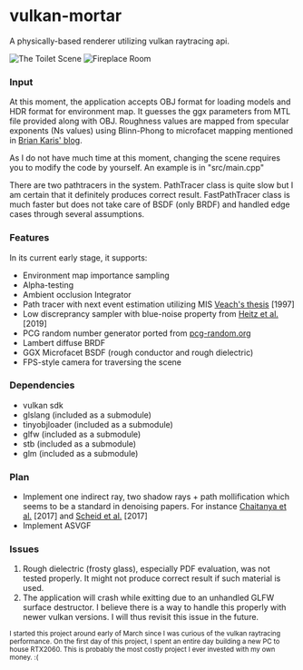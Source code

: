 # vulkan-mortar

A physically-based renderer utilizing vulkan raytracing api.

![The Toilet Scene](https://raw.githubusercontent.com/jamornsriwasansak/vulkan-mortar/master/readme/toilet.jpg)
![Fireplace Room](https://raw.githubusercontent.com/jamornsriwasansak/vulkan-mortar/master/readme/fireplace.jpg)

### Input
At this moment, the application accepts OBJ format for loading models and HDR format for environment map.
It guesses the ggx parameters from MTL file provided along with OBJ.
Roughness values are mapped from specular exponents (Ns values) using Blinn-Phong to microfacet mapping mentioned in [Brian Karis' blog](http://graphicrants.blogspot.com/2013/08/specular-brdf-reference.html).

As I do not have much time at this moment, changing the scene requires you to modify the code by yourself.
An example is in "src/main.cpp"

There are two pathtracers in the system.
PathTracer class is quite slow but I am certain that it definitely produces correct result.
FastPathTracer class is much faster but does not take care of BSDF (only BRDF) and handled edge cases through several assumptions.

### Features
In its current early stage, it supports:
* Environment map importance sampling
* Alpha-testing
* Ambient occlusion Integrator
* Path tracer with next event estimation utilizing MIS [Veach's thesis](https://graphics.stanford.edu/papers/veach_thesis) \[1997]
* Low discreprancy sampler with blue-noise property from [Heitz et al.](https://eheitzresearch.wordpress.com/762-2/) \[2019]
* PCG random number generator ported from [pcg-random.org](https://www.pcg-random.org/)
* Lambert diffuse BRDF
* GGX Microfacet BSDF (rough conductor and rough dielectric)
* FPS-style camera for traversing the scene

### Dependencies
* vulkan sdk
* glslang (included as a submodule)
* tinyobjloader (included as a submodule)
* glfw (included as a submodule)
* stb (included as a submodule)
* glm (included as a submodule)

### Plan
* Implement one indirect ray, two shadow rays + path mollification which seems to be a standard in denoising papers. For instance [Chaitanya et al.](http://www.achaitanya.com/files/projects/dnn/dnn.html ) \[2017] and [Scheid et al.](https://research.nvidia.com/publication/2017-07_Spatiotemporal-Variance-Guided-Filtering%3A) \[2017]
* Implement ASVGF

### Issues
1. Rough dielectric (frosty glass), especially PDF evaluation, was not tested properly. It might not produce correct result if such material is used.
2. The application will crash while exitting due to an unhandled GLFW surface destructor. I believe there is a way to handle this properly with newer vulkan versions. I will thus revisit this issue in the future.

<sup>I started this project around early of March since I was curious of the vulkan raytracing performance. On the first day of this project, I spent an entire day building a new PC to house RTX2060. This is probably the most costly project I ever invested with my own money. :(
